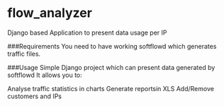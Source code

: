# flow_analyzer
Django based Application to present data usage per IP

###Requirements
You need to have working softflowd which generates traffic files.

###Usage
Simple Django project which can present data generated by softflowd
It allows you to:

Analyse traffic statistics in charts
Generate reportsin XLS
Add/Remove customers and IPs
